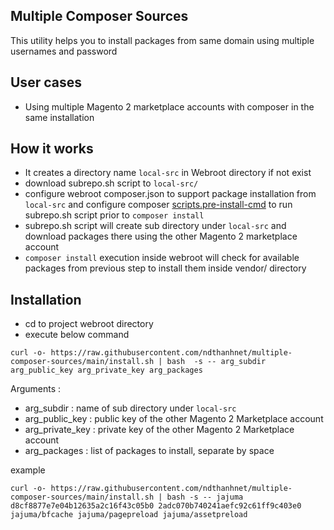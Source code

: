 ## Multiple Composer Sources
This utility helps you to install packages from same domain using multiple usernames and password

## User cases
- Using multiple Magento 2 marketplace accounts with composer in the same installation

## How it works
- It creates a directory name `local-src` in Webroot directory if not exist
- download subrepo.sh script to `local-src/`
- configure webroot composer.json to support package installation from `local-src` and configure composer [scripts.pre-install-cmd](https://getcomposer.org/doc/articles/scripts.md#command-events) to run subrepo.sh script prior to `composer install`
- subrepo.sh script will create sub directory under `local-src` and download packages there using the other Magento 2 marketplace account
- `composer install` execution inside webroot will check for available packages from previous step to install them inside vendor/ directory

## Installation
- cd to project webroot directory
- execute below command 
```
curl -o- https://raw.githubusercontent.com/ndthanhnet/multiple-composer-sources/main/install.sh | bash  -s -- arg_subdir arg_public_key arg_private_key arg_packages
```

Arguments : 

- arg_subdir :  name of sub directory under `local-src`
- arg_public_key : public key of the other Magento 2 Marketplace account
- arg_private_key : private key of the other Magento 2 Marketplace account
- arg_packages : list of packages to install, separate by space

example 
```
curl -o- https://raw.githubusercontent.com/ndthanhnet/multiple-composer-sources/main/install.sh | bash -s -- jajuma d8cf8877e7e04b12635a2c16f43c05b0 2adc070b740241aefc92c61ff9c403e0 jajuma/bfcache jajuma/pagepreload jajuma/assetpreload
```
